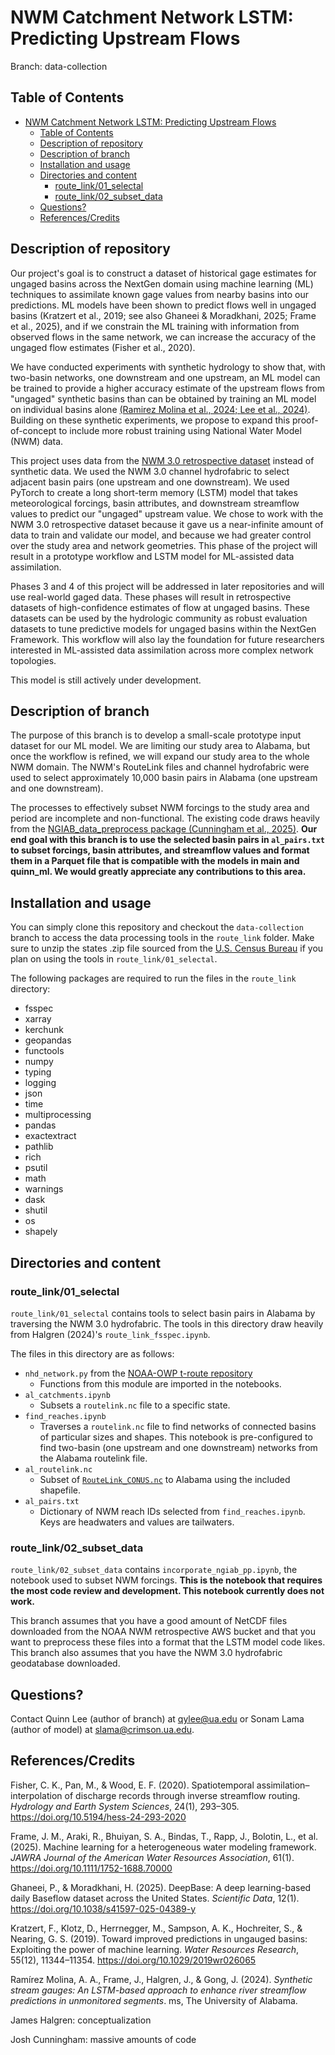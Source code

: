 # NWM Catchment Network LSTM: Predicting Upstream Flows
Branch: data-collection

## Table of Contents
- [NWM Catchment Network LSTM: Predicting Upstream Flows](#nwm-catchment-network-lstm-predicting-upstream-flows)
  - [Table of Contents](#table-of-contents)
  - [Description of repository](#description-of-repository)
  - [Description of branch](#description-of-branch)
  - [Installation and usage](#installation-and-usage)
  - [Directories and content](#directories-and-content)
    - [route\_link/01\_selectal](#route_link01_selectal)
    - [route\_link/02\_subset\_data](#route_link02_subset_data)
  - [Questions?](#questions)
  - [References/Credits](#referencescredits)

## Description of repository

Our project's goal is to construct a dataset of historical gage estimates for ungaged basins across the NextGen domain using machine learning (ML) techniques to assimilate known gage values from nearby basins into our predictions. ML models have been shown to predict flows well in ungaged basins (Kratzert et al., 2019; see also Ghaneei & Moradkhani, 2025; Frame et al., 2025), and if we constrain the ML training with information from observed flows in the same network, we can increase the accuracy of the ungaged flow estimates (Fisher et al., 2020). 

We have conducted experiments with synthetic hydrology to show that, with two-basin networks, one downstream and one upstream, an ML model can be trained to provide a higher accuracy estimate of the upstream flows from "ungaged" synthetic basins than can be obtained by training an ML model on individual basins alone [(Ramirez Molina et al., 2024; ](https://github.com/aarm1978/Synthetic_Stream_Gauges) [Lee et al., 2024)](https://github.com/quinnylee/synthetic_stream_gages). Building on these synthetic experiments, we propose to expand this proof-of-concept to include more robust training using National Water Model (NWM) data.

This project uses data from the [NWM 3.0 retrospective dataset](https://github.com/NOAA-Big-Data-Program/bdp-data-docs/blob/main/nwm/README.md) instead of synthetic data. We used the NWM 3.0 channel hydrofabric to select adjacent basin pairs (one upstream and one downstream). We used PyTorch to create a long short-term memory (LSTM) model that takes meteorological forcings, basin attributes, and downstream streamflow values to predict our "ungaged" upstream value. We chose to work with the NWM 3.0 retrospective dataset because it gave us a near-infinite amount of data to train and validate our model, and because we had greater control over the study area and network geometries. This phase of the project will result in a prototype workflow and LSTM model for ML-assisted data assimilation. 

Phases 3 and 4 of this project will be addressed in later repositories and will use real-world gaged data. These phases will result in retrospective datasets of high-confidence estimates of flow at ungaged basins. These datasets can be used by the hydrologic community as robust evaluation datasets to tune predictive models for ungaged basins within the NextGen Framework. This workflow will also lay the foundation for future researchers interested in ML-assisted data assimilation across more complex network topologies.

This model is still actively under development.

## Description of branch
The purpose of this branch is to develop a small-scale prototype input dataset for our ML model. We are limiting our study area to Alabama, but once the workflow is refined, we will expand our study area to the whole NWM domain. The NWM's RouteLink files and channel hydrofabric were used to select approximately 10,000 basin pairs in Alabama (one upstream and one downstream). 

The processes to effectively subset NWM forcings to the study area and period are incomplete and non-functional. The existing code draws heavily from the [NGIAB_data_preprocess package (Cunningham et al., 2025)](https://github.com/CIROH-UA/NGIAB_data_preprocess). **Our end goal with this branch is to use the selected basin pairs in `al_pairs.txt` to subset forcings, basin attributes, and streamflow values and format them in a Parquet file that is compatible with the models in main and quinn_ml. We would greatly appreciate any contributions to this area.**

## Installation and usage

You can simply clone this repository and checkout the `data-collection` branch to access the data processing tools in the `route_link` folder. Make sure to unzip the states .zip file sourced from the [U.S. Census Bureau](https://www.census.gov/geographies/mapping-files/time-series/geo/tiger-line-file.html) if you plan on using the tools in `route_link/01_selectal`.

The following packages are required to run the files in the `route_link` directory:
- fsspec
- xarray
- kerchunk
- geopandas
- functools
- numpy
- typing
- logging
- json
- time
- multiprocessing
- pandas
- exactextract
- pathlib
- rich
- psutil
- math
- warnings
- dask
- shutil
- os
- shapely

## Directories and content

### route_link/01_selectal

`route_link/01_selectal` contains tools to select basin pairs in Alabama by traversing the NWM 3.0 hydrofabric. The tools in this directory draw heavily from Halgren (2024)'s `route_link_fsspec.ipynb`.

The files in this directory are as follows:
- `nhd_network.py` from the [NOAA-OWP t-route repository](https://github.com/NOAA-OWP/t-route/)
  - Functions from this module are imported in the notebooks.
- `al_catchments.ipynb`
  - Subsets a `routelink.nc` file to a specific state.
- `find_reaches.ipynb`
  - Traverses a `routelink.nc` file to find networks of connected basins of particular sizes and shapes. This notebook is pre-configured to find two-basin (one upstream and one downstream) networks from the Alabama routelink file.
- `al_routelink.nc`
  - Subset of [`RouteLink_CONUS.nc`](https://www.nco.ncep.noaa.gov/pmb/codes/nwprod/nwm.v3.0.13/parm/domain/) to Alabama using the included shapefile.
- `al_pairs.txt`
  - Dictionary of NWM reach IDs selected from `find_reaches.ipynb`. Keys are headwaters and values are tailwaters.

### route_link/02_subset_data
`route_link/02_subset_data` contains `incorporate_ngiab_pp.ipynb`, the notebook used to subset NWM forcings. **This is the notebook that requires the most code review and development. This notebook currently does not work.**

This branch assumes that you have a good amount of NetCDF files downloaded from the NOAA NWM retrospective AWS bucket and that you want to preprocess these files into a format that the LSTM model code likes. This branch also assumes that you have the NWM 3.0 hydrofabric geodatabase downloaded.

## Questions?

Contact Quinn Lee (author of branch) at qylee@ua.edu or Sonam Lama (author of model) at slama@crimson.ua.edu.

## References/Credits

Fisher, C. K., Pan, M., & Wood, E. F. (2020). Spatiotemporal assimilation–interpolation of discharge records through inverse streamflow routing. *Hydrology and Earth System Sciences*, 24(1), 293–305. https://doi.org/10.5194/hess-24-293-2020

Frame, J. M., Araki, R., Bhuiyan, S. A., Bindas, T., Rapp, J., Bolotin, L., et al. (2025). Machine learning for a heterogeneous water modeling framework. *JAWRA Journal of the American Water Resources Association*, 61(1). https://doi.org/10.1111/1752-1688.70000

Ghaneei, P., & Moradkhani, H. (2025). DeepBase: A deep learning-based daily Baseflow dataset across the United States. *Scientific Data*, 12(1). https://doi.org/10.1038/s41597-025-04389-y

Kratzert, F., Klotz, D., Herrnegger, M., Sampson, A. K., Hochreiter, S., & Nearing, G. S. (2019). Toward improved predictions in ungauged basins: Exploiting the power of machine learning. *Water Resources Research*, 55(12), 11344–11354. https://doi.org/10.1029/2019wr026065

Ramírez Molina, A. A., Frame, J., Halgren, J., & Gong, J. (2024). *Synthetic stream gauges: An LSTM-based approach to enhance river streamflow predictions in unmonitored segments*. ms, The University of Alabama.

James Halgren: conceptualization

Josh Cunningham: massive amounts of code
